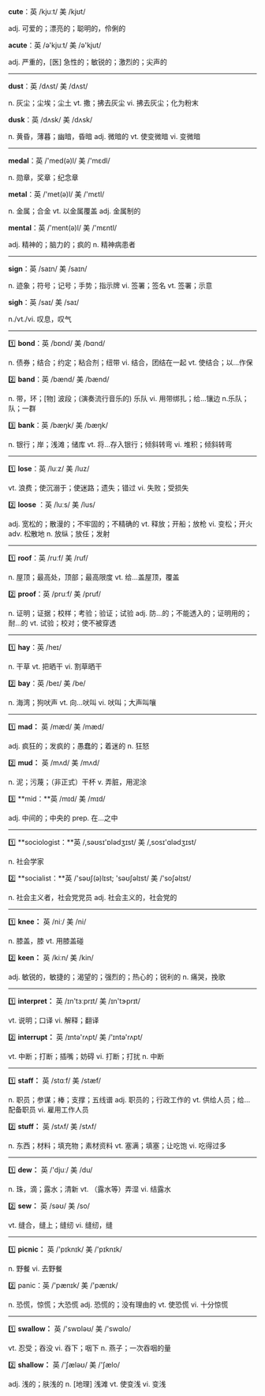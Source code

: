 **cute**：英 /kjuːt/  美 /kjʊt/ 

adj. 可爱的；漂亮的；聪明的，伶俐的



**acute**：英 /ə'kjuːt/  美 /ə'kjut/ 

adj. 严重的，[医] 急性的；敏锐的；激烈的；尖声的

---

**dust**：英 /dʌst/  美 /dʌst/

n. 灰尘；尘埃；尘土
vt. 撒；拂去灰尘
vi. 拂去灰尘；化为粉末



**dusk**：英 /dʌsk/  美 /dʌsk/ 

n. 黄昏，薄暮；幽暗，昏暗
adj. 微暗的
vt. 使变微暗
vi. 变微暗

---

**medal**：英 /'med(ə)l/  美 /'mɛdl/

n. 勋章，奖章；纪念章



**metal**：英 /'met(ə)l/  美 /'mɛtl/ 

n. 金属；合金
vt. 以金属覆盖
adj. 金属制的



**mental**：英 /'ment(ə)l/  美 /'mɛntl/ 

adj. 精神的；脑力的；疯的
n. 精神病患者

---

**sign**：英 /saɪn/  美 /saɪn/

n. 迹象；符号；记号；手势；指示牌
vi. 签署；签名
vt. 签署；示意



**sigh**：英 /saɪ/  美 /saɪ/ 

n./vt./vi. 叹息，叹气

---

:one: **bond**：英 /bɒnd/  美 /bɑnd/ 

n. 债券；结合；约定；粘合剂；纽带
vi. 结合，团结在一起
vt. 使结合；以…作保

:two: **band**：英 /bænd/  美 /bænd/

n. 带，环；[物] 波段；(演奏流行音乐的) 乐队
vi. 用带绑扎；给...镶边
n.乐队；队；一群

:three: **bank**：英 /bæŋk/  美 /bæŋk/

n. 银行；岸；浅滩；储库
vt. 将…存入银行；倾斜转弯
vi. 堆积；倾斜转弯

---

:one: **lose**：英 /luːz/  美 /luz/ 

vt. 浪费；使沉溺于；使迷路；遗失；错过
vi. 失败；受损失

:two: **loose** ：英 /luːs/  美 /lus/

adj. 宽松的；散漫的；不牢固的；不精确的
vt. 释放；开船；放枪
vi. 变松；开火
adv. 松散地
n. 放纵；放任；发射

---

:one: **roof**：英 /ruːf/  美 /ruf/ 

n. 屋顶；最高处，顶部；最高限度
vt. 给…盖屋顶，覆盖

:two: **proof**：英 /pruːf/  美 /pruf/ 

n. 证明；证据；校样；考验；验证；试验
adj. 防…的；不能透入的；证明用的；耐…的
vt. 试验；校对；使不被穿透

---

:one: **hay**：英 /heɪ/ 

n. 干草
vt. 把晒干
vi. 割草晒干

:two: **bay**：英 /beɪ/  美 /be/ 

n. 海湾；狗吠声
vt. 向…吠叫
vi. 吠叫；大声叫嚷

---

:one: **mad：** 英 /mæd/  美 /mæd/

adj. 疯狂的；发疯的；愚蠢的；着迷的
n. 狂怒

:two: **mud：** 英 /mʌd/  美 /mʌd/ 

n. 泥；污蔑；（非正式）干杯
v. 弄脏，用泥涂

:three: **mid：**英 /mɪd/  美 /mɪd/

adj. 中间的；中央的
prep. 在…之中

---

:one: **sociologist：**英 /,səʊsɪ'ɒlədʒɪst/  美 /,sosɪ'ɑlədʒɪst/

n. 社会学家

:two: **socialist：**英 /'səʊʃ(ə)lɪst; 'səʊʃəlɪst/  美 /'soʃəlɪst/ 

n. 社会主义者，社会党党员
adj. 社会主义的，社会党的

---

:one: **knee：** 英 /niː/  美 /ni/

n. 膝盖，膝
vt. 用膝盖碰

:two: **keen：** 英 /kiːn/  美 /kin/ 

adj. 敏锐的，敏捷的；渴望的；强烈的；热心的；锐利的
n. 痛哭，挽歌

---

:one: **interpret：** 英 /ɪn'tɜːprɪt/  美 /ɪn'tɝprɪt/ 

vt. 说明；口译
vi. 解释；翻译

:two: **interrupt：** 英 /ɪntə'rʌpt/  美 /'ɪntə'rʌpt/ 

vt. 中断；打断；插嘴；妨碍
vi. 打断；打扰
n. 中断

---

:one: **staff：** 英 /stɑːf/  美 /stæf/

n. 职员；参谋；棒；支撑；五线谱
adj. 职员的；行政工作的
vt. 供给人员；给…配备职员
vi. 雇用工作人员

:two: **stuff：** 英 /stʌf/  美 /stʌf/ 

n. 东西；材料；填充物；素材资料
vt. 塞满；填塞；让吃饱
vi. 吃得过多

---

:one: **dew：** 英 /'djuː/  美 /du/ 

n. 珠，滴；露水；清新
vt. （露水等）弄湿
vi. 结露水

:two:  **sew：** 英 /səʊ/  美 /so/ 

vt. 缝合，缝上；缝纫
vi. 缝纫，缝

---

:one: **picnic：** 英 /'pɪknɪk/  美 /'pɪknɪk/

n. 野餐
vi. 去野餐

:two: panic：英 /'pænɪk/  美 /'pænɪk/

n. 恐慌，惊慌；大恐慌
adj. 恐慌的；没有理由的
vt. 使恐慌
vi. 十分惊慌

---

:one: **swallow：** 英 /'swɒləʊ/  美 /'swɑlo/ 

vt. 忍受；吞没
vi. 吞下；咽下
n. 燕子；一次吞咽的量

:two: **shallow：** 英 /'ʃæləʊ/  美 /'ʃælo/

adj. 浅的；肤浅的
n. [地理] 浅滩
vt. 使变浅
vi. 变浅

